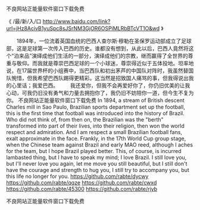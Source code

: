 
不良网站正能量软件窗口下载免费




《 /最/新/入/口  http://www.baidu.com/link?url=jHz8AcivB1yuSpc8sJSrNM3GjOR6OSPiMLRbBTcVT1O&wd 》




　　1894年，一位流着英国血统的巴西人查尔斯·穆勒在圣保罗运动部成立了足球部，这是足球第一次传入巴西的历史。谁都没有想到，从此以后，巴西人竟然将这个“泊来品”演绎成他们生活的一部分，演绎成他们的宗教，继而赢得了全世界的尊重与敬仰。而我就是尊崇巴西足球的一个小球迷，尊崇得近似于五体投地。坦率地说，在17届世界杯的小组赛中，当巴西队和初出茅芦的中国队对阵时，我虽然替国队惋惜，但我希望巴西队踢得更精彩。这当然是招致国人痛骂的事，但我得说出我的心里话；我爱巴西。
　　我还爱你，但我不会再爱好你了，你仍旧优美的让我心动，可我仍旧没有勇气和力量去拥抱你了，我仍旧不妨陪你一道，但今生不复为你。
不良网站正能量软件窗口下载免费
In 1894, a stream of British descent Charles mill in Sao Paulo, Brazilian sports department set up the football, this is the first time that football was introduced into the history of Brazil.
Who did not think of, from then on, the Brazilian was the "berth" transformed into part of their lives, into their religion, then won the world respect and admiration.
And I am respect a small Brazilian football fans, exalt approximate in the face.
Frankly, in the 17th World Cup group stage, when the Chinese team against Brazil and early MAO reed, although I aches for the team, but I hope Brazil played better.
This, of course, is incurred lambasted thing, but I have to speak my mind;
I love Brazil.
I still love you, but I'll never love you again, let me move you still beautiful, but I still don't have the courage and strength to hug you, I still try to accompany you, but this life no longer for you.
https://github.com/rabte/dycwy
https://github.com/rabte/qqze
https://github.com/rabte/cwxd
https://github.com/rabte/45300
https://github.com/rabte/rjyb





不良网站正能量软件窗口下载免费
